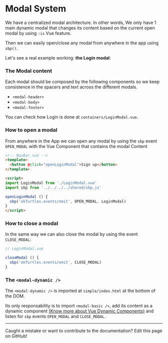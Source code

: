 # Modal System

We have a centralized modal architecture. In other words, We only have 1 main dynamic modal that changes its content based on the current open modal by using `:is` Vue feature.

Then we can easily open/close any modal from anywhere in the app using `sbp()`.

Let's see a real example working: **the Login modal**:

### The Modal content
Each modal should be composed by the following components so we keep consistence in the spacers and text across the different modals.

- `<modal-header>`
- `<modal-body>`
- `<modal-footer>`

You can check how Login is done at `containers/LoginModal.vue`.

### How to open a modal

From anywhere in the App we can open any modal by using the `sbp` event `OPEN_MODAL` with the Vue Component that contains the modal Content

```html
<!-- NavBar.vue -->
<template>
  <button @click="openLoginModal">Sign up</button>
</template>

<script>
import LoginModal from './LoginModal.vue'
import sbp from '../../../../shared/sbp.js'

openLoginModal () {
  sbp('okTurtles.events/emit', OPEN_MODAL, LoginModal)
}
</script>
```

### How to close a modal
In the same way we can also close the modal by using the event `CLOSE_MODAL`:

```js
// LoginModal.vue

closeModal () {
  sbp('okTurtles.events/emit', CLOSE_MODAL)
}
```

### The `<modal-dynamic />`

The `<modal-dynamic />` is imported at `simple/index.html` at the bottom of the DOM.

Its only responsability is to import `<modal-basic />`, add its content as a dynamic component [(Know more about Vue Dynamic Components)](https://vuejs.org/v2/api/#is) and listen for `sbp` events `OPEN_MODAL` and `CLOSE_MODAL`.

---

Caught a mistake or want to contribute to the documentation? Edit this page on GitHub!
